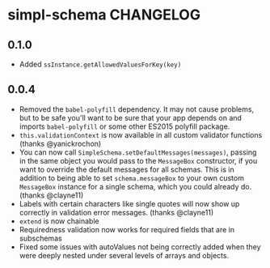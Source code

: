 # simpl-schema CHANGELOG

## 0.1.0

- Added `ssInstance.getAllowedValuesForKey(key)`

## 0.0.4

- Removed the `babel-polyfill` dependency. It may not cause problems, but to be safe you'll want to be sure that your app depends on and imports `babel-polyfill` or some other ES2015 polyfill package.
- `this.validationContext` is now available in all custom validator functions (thanks @yanickrochon)
- You can now call `SimpleSchema.setDefaultMessages(messages)`, passing in the same object you would pass to the `MessageBox` constructor, if you want to override the default messages for all schemas. This is in addition to being able to set `schema.messageBox` to your own custom `MessageBox` instance for a single schema, which you could already do. (thanks @clayne11)
- Labels with certain characters like single quotes will now show up correctly in validation error messages. (thanks @clayne11)
- `extend` is now chainable
- Requiredness validation now works for required fields that are in subschemas
- Fixed some issues with autoValues not being correctly added when they were deeply nested under several levels of arrays and objects.
